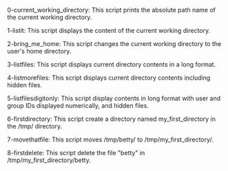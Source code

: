 0-current_working_directory: This script prints the absolute path name of the current working directory.

1-listit: This script displays the content of the current working directory.

2-bring_me_home: This script changes the current working directory to the user's home directory.

3-listfiles: This script displays current directory contents in a long format.

4-listmorefiles: This script displays current directory contents including hidden files.

5-listfilesdigitonly: This script display contents in long format with user and group IDs displayed numerically, and hidden files.

6-firstdirectory: This script create a directory named my_first_directory in the /tmp/ directory.

7-movethatfile: This script moves /tmp/betty/ to /tmp/my_first_directory/.

8-firstdelete: This script delete the file "betty" in /tmp/my_first_directory/betty.
